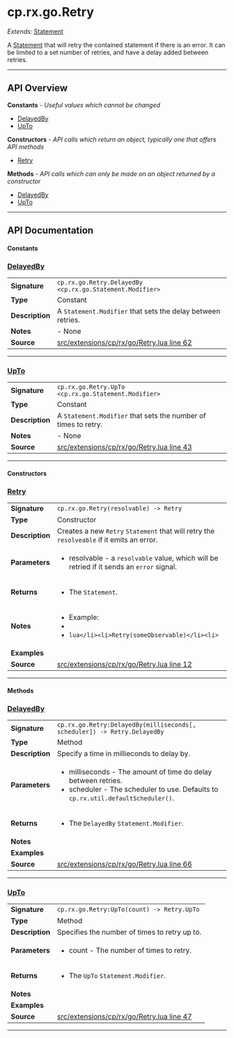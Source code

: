 # cp.rx.go.Retry

_Extends:_ [Statement](cp.rx.go.Statement.md)

A [Statement](cp.rx.go.Statement.md) that will retry the contained statement if there is an error.
It can be limited to a set number of retries, and have a delay added between retries.

---

## API Overview
**Constants** - _Useful values which cannot be changed_
 * [DelayedBy](#delayedby)
 * [UpTo](#upto)

**Constructors** - _API calls which return an object, typically one that offers API methods_
 * [Retry](#retry)

**Methods** - _API calls which can only be made on an object returned by a constructor_
 * [DelayedBy](#delayedby)
 * [UpTo](#upto)


---

## API Documentation

#### Constants


### [DelayedBy](#delayedby)

|                                             |                                                                                     |
| --------------------------------------------|-------------------------------------------------------------------------------------|
| **Signature**                               | `cp.rx.go.Retry.DelayedBy <cp.rx.go.Statement.Modifier>`                                                                    |
| **Type**                                    | Constant                                                                     |
| **Description**                             | A `Statement.Modifier` that sets the delay between retries.                                                                     |
| **Notes**                                   | - None |
| **Source**                                  | [src/extensions/cp/rx/go/Retry.lua line 62](https://github.com/CommandPost/CommandPost/blob/develop/src/extensions/cp/rx/go/Retry.lua#L62) |

---


### [UpTo](#upto)

|                                             |                                                                                     |
| --------------------------------------------|-------------------------------------------------------------------------------------|
| **Signature**                               | `cp.rx.go.Retry.UpTo <cp.rx.go.Statement.Modifier>`                                                                    |
| **Type**                                    | Constant                                                                     |
| **Description**                             | A `Statement.Modifier` that sets the number of times to retry.                                                                     |
| **Notes**                                   | - None |
| **Source**                                  | [src/extensions/cp/rx/go/Retry.lua line 43](https://github.com/CommandPost/CommandPost/blob/develop/src/extensions/cp/rx/go/Retry.lua#L43) |

---

#### Constructors


### [Retry](#retry)

|                                             |                                                                                     |
| --------------------------------------------|-------------------------------------------------------------------------------------|
| **Signature**                               | `cp.rx.go.Retry(resolvable) -> Retry`                                                                    |
| **Type**                                    | Constructor                                                                     |
| **Description**                             | Creates a new `Retry` `Statement` that will retry the `resolveable` if it emits an error.                                                                     |
| **Parameters**                              | <ul><li>resolvable  - a `resolvable` value, which will be retried if it sends an `error` signal.</li></ul> |
| **Returns**                                 | <ul><li>The `Statement`.</li></ul>          |
| **Notes**                                   | <ul><li>Example:</li><li></li><li>```lua</li><li>Retry(someObservable)</li><li>```</li></ul> |
| **Examples**                                | <ul></ul> |
| **Source**                                  | [src/extensions/cp/rx/go/Retry.lua line 12](https://github.com/CommandPost/CommandPost/blob/develop/src/extensions/cp/rx/go/Retry.lua#L12) |

---

#### Methods


### [DelayedBy](#delayedby)

|                                             |                                                                                     |
| --------------------------------------------|-------------------------------------------------------------------------------------|
| **Signature**                               | `cp.rx.go.Retry:DelayedBy(milliseconds[, scheduler]) -> Retry.DelayedBy`                                                                    |
| **Type**                                    | Method                                                                     |
| **Description**                             | Specify a time in millieconds to delay by.                                                                     |
| **Parameters**                              | <ul><li>milliseconds - The amount of time do delay between retries.</li><li>scheduler    - The scheduler to use. Defaults to `cp.rx.util.defaultScheduler()`.</li></ul> |
| **Returns**                                 | <ul><li>The `DelayedBy` `Statement.Modifier`.</li></ul>          |
| **Notes**                                   | <ul></ul> |
| **Examples**                                | <ul></ul> |
| **Source**                                  | [src/extensions/cp/rx/go/Retry.lua line 66](https://github.com/CommandPost/CommandPost/blob/develop/src/extensions/cp/rx/go/Retry.lua#L66) |

---


### [UpTo](#upto)

|                                             |                                                                                     |
| --------------------------------------------|-------------------------------------------------------------------------------------|
| **Signature**                               | `cp.rx.go.Retry:UpTo(count) -> Retry.UpTo`                                                                    |
| **Type**                                    | Method                                                                     |
| **Description**                             | Specifies the number of times to retry up to.                                                                     |
| **Parameters**                              | <ul><li>count  - The number of times to retry.</li></ul> |
| **Returns**                                 | <ul><li>The `UpTo` `Statement.Modifier`.</li></ul>          |
| **Notes**                                   | <ul></ul> |
| **Examples**                                | <ul></ul> |
| **Source**                                  | [src/extensions/cp/rx/go/Retry.lua line 47](https://github.com/CommandPost/CommandPost/blob/develop/src/extensions/cp/rx/go/Retry.lua#L47) |

---

